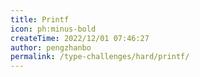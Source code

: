 ```yaml
---
title: Printf
icon: ph:minus-bold
createTime: 2022/12/01 07:46:27
author: pengzhanbo
permalink: /type-challenges/hard/printf/
---
```


